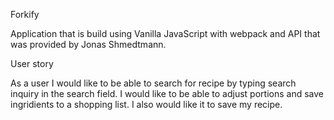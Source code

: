 Forkify

Application that is build using Vanilla JavaScript with webpack and API that was provided by Jonas Shmedtmann. 

User story

As a user I would like to be able to search for recipe by typing search inquiry in the search field. I would like to be able to adjust portions and save ingridients to a shopping list. I also would like it to save my recipe.


